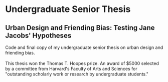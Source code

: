 # Undergraduate Senior Thesis
## Urban Design and Friending Bias: Testing Jane Jacobs' Hypotheses
Code and final copy of my undergraduate senior thesis on urban design and friending bias.<br>
<br>
This thesis won the Thomas T. Hoopes prize. An award of $5000 selected by a committee from Harvard's Faculty of Arts and Sciences for "outstanding scholarly work or research by undergraduate students."
